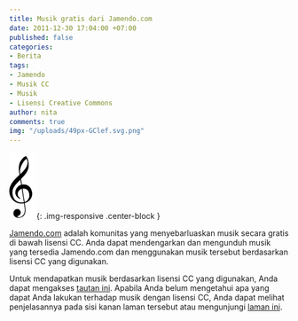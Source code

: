 ```yaml
---
title: Musik gratis dari Jamendo.com
date: 2011-12-30 17:04:00 +07:00
published: false
categories:
- Berita
tags:
- Jamendo
- Musik CC
- Musik
- Lisensi Creative Commons
author: nita
comments: true
img: "/uploads/49px-GClef.svg.png"
---
```


![49px-GClef.svg.png](/uploads/49px-GClef.svg.png){: .img-responsive .center-block }

[Jamendo.com](http://www.jamendo.com/en/) adalah komunitas yang menyebarluaskan musik secara gratis di bawah lisensi CC. Anda dapat mendengarkan dan mengunduh musik yang tersedia Jamendo.com dan menggunakan musik tersebut berdasarkan lisensi CC yang digunakan.

Untuk mendapatkan musik berdasarkan lisensi CC yang digunakan, Anda dapat mengakses [tautan ini](http://www.jamendo.com/en/creativecommons). Apabila Anda belum mengetahui apa yang dapat Anda lakukan terhadap musik dengan lisensi CC, Anda dapat melihat penjelasannya pada sisi kanan laman tersebut atau mengunjungi [laman ini](http://creativecommons.or.id/faq/).
